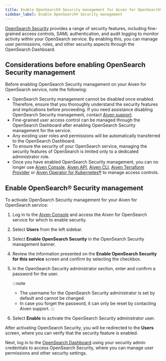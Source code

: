 ```yaml
---
title: Enable OpenSearch® Security management for Aiven for OpenSearch®
sidebar_label: Enable OpenSearch® Security management
---
```


[OpenSearch Security](/docs/products/opensearch/concepts/os-security) provides a range of security features, including fine-grained access controls, SAML authentication, and audit logging to monitor activity within your OpenSearch service.
By enabling this, you
can manage user permissions, roles, and other security aspects
through the OpenSearch Dashboard.

## Considerations before enabling OpenSearch Security management

Before enabling OpenSearch Security management on your Aiven for
OpenSearch service, note the following:

-   OpenSearch Security management cannot be disabled once enabled.
    Therefore, ensure that you thoroughly understand the security
    features and implications before proceeding. If you need assistance
    disabling OpenSearch Security management, contact [Aiven
    support](https://aiven.io/support-services).
-   Fine-grained user access control can be managed through the
    OpenSearch Dashboard after enabling OpenSearch Security management
    for the service.
-   Any existing user roles and permissions will be automatically
    transferred to the OpenSearch Dashboard.
-   To ensure the security of your OpenSearch service, managing the
    security features of OpenSearch is limited only to a dedicated
    administrator role.
-   Once you have enabled OpenSearch Security management, you can no
    longer use [Aiven Console](https://console.aiven.io/), [Aiven
    API](https://api.aiven.io/doc/),
    [Aiven CLI](/docs/tools/cli),
    [Aiven Terraform Provider](/docs/tools/terraform) or
    [Aiven Operator for Kubernetes®](/docs/tools/kubernetes) to manage access controls.

## Enable OpenSearch® Security management

To activate OpenSearch Security management for your Aiven for OpenSearch service:

1.  Log in to the [Aiven Console](https://console.aiven.io/) and access
    the Aiven for OpenSearch service for which to enable
    security.

1.  Select **Users** from the left sidebar.

1.  Select **Enable OpenSearch Security** in the OpenSearch Security
    management banner.

1.  Review the information presented on the **Enable OpenSearch Security
    for this service** screen and confirm by selecting the checkbox.

1.  In the OpenSearch Security administrator section, enter and confirm
    a password for the user.

    :::note
    -   The username for the OpenSearch Security administrator is set by
        default and cannot be changed.
    -   In case you forget the password, it can only be reset by
        contacting Aiven support.
    :::

1.  Select **Enable** to activate the OpenSearch Security administrator
    user.

After activating OpenSearch Security, you will be redirected to the
**Users** screen, where you can verify that the security feature is
enabled.

Next, log in to the
[OpenSearch Dashboard](/docs/products/opensearch/dashboards) using your security admin credentials to access OpenSearch
Security, where you can manage user permissions and other security
settings.
